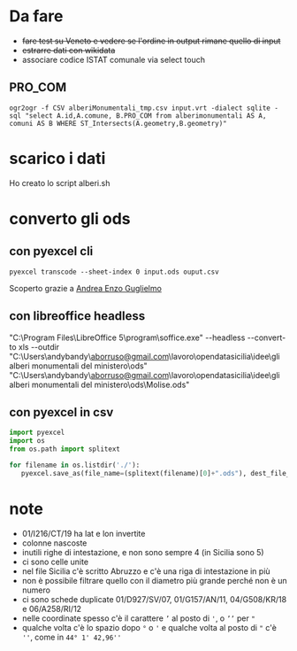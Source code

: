 # Da fare
- ~~fare test su Veneto e vedere se l'ordine in output rimane quello di input~~
- ~~estrarre dati con wikidata~~
- associare codice ISTAT comunale via select touch

## PRO_COM

```
ogr2ogr -f CSV alberiMonumentali_tmp.csv input.vrt -dialect sqlite -sql "select A.id,A.comune, B.PRO_COM from alberimonumentali AS A, comuni AS B WHERE ST_Intersects(A.geometry,B.geometry)"
```
# scarico i dati
Ho creato lo script alberi.sh

# converto gli ods

## con pyexcel cli

    pyexcel transcode --sheet-index 0 input.ods ouput.csv

Scoperto grazie a [Andrea Enzo Guglielmo](https://www.facebook.com/andreaborruso/posts/10155399561523163?pnref=story)

## con libreoffice headless

   "C:\Program Files\LibreOffice 5\program\soffice.exe" --headless --convert-to xls --outdir "C:\Users\andybandy\aborruso@gmail.com\lavoro\opendatasicilia\idee\gli alberi monumentali del ministero\ods" "C:\Users\andybandy\aborruso@gmail.com\lavoro\opendatasicilia\idee\gli alberi monumentali del ministero\ods\Molise.ods"

## con pyexcel in csv

```python
import pyexcel
import os
from os.path import splitext

for filename in os.listdir('./'):
   pyexcel.save_as(file_name=(splitext(filename)[0]+".ods"), dest_file_name=(splitext(filename)[0])+".csv")
```

# note

- 01/I216/CT/19 ha lat e lon invertite
- colonne nascoste
- inutili righe di intestazione, e non sono sempre 4 (in Sicilia sono 5)
- ci sono celle unite
- nel file Sicilia c'è scritto Abruzzo e c'è una riga di intestazione in più
- non è possibile filtrare quello con il diametro più grande perché non è un numero
- ci sono schede duplicate 01/D927/SV/07, 01/G157/AN/11, 04/G508/KR/18 e 06/A258/RI/12
- nelle coordinate spesso c'è il carattere `’` al posto di `'`, o `’’` per `"`
- qualche volta c'è lo spazio dopo `°` o `'` e qualche volta al posto di `"` c'è `''`, come in `44° 1' 42,96''`



